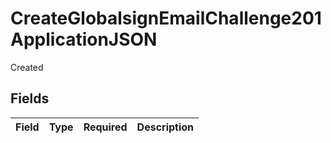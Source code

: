 # CreateGlobalsignEmailChallenge201ApplicationJSON

Created


## Fields

| Field       | Type        | Required    | Description |
| ----------- | ----------- | ----------- | ----------- |